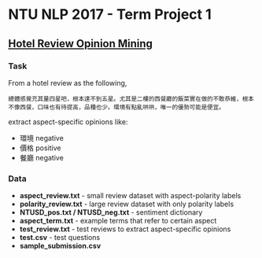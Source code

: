 # NTU NLP 2017 - Term Project 1

## [Hotel Review Opinion Mining](https://inclass.kaggle.com/c/ntu-nlp-2017-term-project-1)

### Task

From a hotel review as the following,

```text
總體感覺充其量四星吧，根本達不到五星。尤其是二樓的西餐廳的飯菜實在做的不敢恭維，根本不像西餐，口味也有待提高，品種也少。環境有點亂哄哄，唯一的優勢可能是便宜。

```

extract aspect-specific opinions like:

- 環境 negative
- 價格 positive
- 餐廳 negative

### Data

- **aspect_review.txt** - small review dataset with aspect-polarity labels
- **polarity_review.txt** - large review dataset with only polarity labels
- **NTUSD_pos.txt / NTUSD_neg.txt** - sentiment dictionary
- **aspect_term.txt** - example terms that refer to certain aspect
- **test_review.txt** - test reviews to extract aspect-specific opinions
- **test.csv** - test questions
- **sample_submission.csv**
